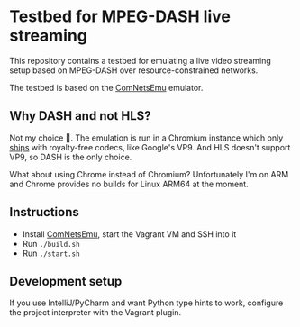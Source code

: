 # Testbed for MPEG-DASH live streaming

This repository contains a testbed for emulating a live video streaming setup based on MPEG-DASH over resource-constrained networks.

The testbed is based on the [ComNetsEmu](https://github.com/stevelorenz/comnetsemu) emulator.

## Why DASH and not HLS?

Not my choice 🥹. The emulation is run in a Chromium instance which only [ships](https://www.chromium.org/audio-video/) with royalty-free codecs, like Google's VP9. And HLS doesn't support VP9, so DASH is the only choice.

What about using Chrome instead of Chromium? Unfortunately I'm on ARM and Chrome provides no builds for Linux ARM64 at the moment.

## Instructions

- Install [ComNetsEmu](https://github.com/stevelorenz/comnetsemu), start the Vagrant VM and SSH into it
- Run `./build.sh`
- Run `./start.sh`

## Development setup

If you use IntelliJ/PyCharm and want Python type hints to work, configure the project interpreter with the Vagrant plugin.
